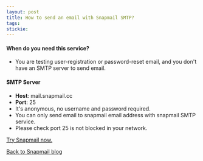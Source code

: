 ```yaml
---
layout: post
title: How to send an email with Snapmail SMTP?
tags: 
stickie: 
---
```


<div id="release-notes">
    <section>
      <h4>When do you need this service?</h4>
      <ul>
        <li>
          <div>You are testing user-registration or password-reset email, and you don't have an SMTP
            server to send email.
          </div>
        </li>
      </ul>
    </section>
    <section>
      <h4>SMTP Server</h4>
      <ul>
        <li>
          <div><b>Host</b>: mail.snapmail.cc</div>
        </li>
        <li>
          <div><b>Port</b>: 25</div>
        </li>
        <li>
          <div>It's anonymous, no username and password required.</div>
        </li>
        <li>
          <div>You can only send email to snapmail email address with snapmail SMTP service.</div>
        </li>
        <li>
          <div>Please check port 25 is not blocked in your network.</div>
        </li>
      </ul>
    </section>

</div>

<a target="_blank" href="https://www.snapmail.cc">Try Snapmail now.</a>

<a href="https://blog.snapmail.cc"><i class="fa fa-arrow-circle-left"></i> Back to Snapmail blog</a>